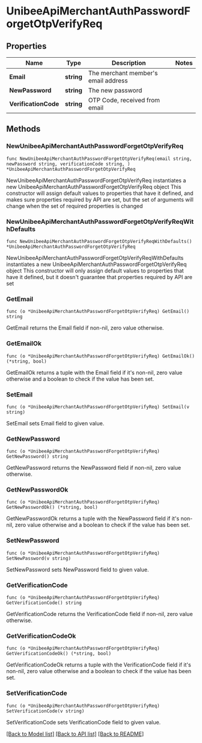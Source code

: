 # UnibeeApiMerchantAuthPasswordForgetOtpVerifyReq

## Properties

Name | Type | Description | Notes
------------ | ------------- | ------------- | -------------
**Email** | **string** | The merchant member&#39;s email address | 
**NewPassword** | **string** | The new password | 
**VerificationCode** | **string** | OTP Code, received from email | 

## Methods

### NewUnibeeApiMerchantAuthPasswordForgetOtpVerifyReq

`func NewUnibeeApiMerchantAuthPasswordForgetOtpVerifyReq(email string, newPassword string, verificationCode string, ) *UnibeeApiMerchantAuthPasswordForgetOtpVerifyReq`

NewUnibeeApiMerchantAuthPasswordForgetOtpVerifyReq instantiates a new UnibeeApiMerchantAuthPasswordForgetOtpVerifyReq object
This constructor will assign default values to properties that have it defined,
and makes sure properties required by API are set, but the set of arguments
will change when the set of required properties is changed

### NewUnibeeApiMerchantAuthPasswordForgetOtpVerifyReqWithDefaults

`func NewUnibeeApiMerchantAuthPasswordForgetOtpVerifyReqWithDefaults() *UnibeeApiMerchantAuthPasswordForgetOtpVerifyReq`

NewUnibeeApiMerchantAuthPasswordForgetOtpVerifyReqWithDefaults instantiates a new UnibeeApiMerchantAuthPasswordForgetOtpVerifyReq object
This constructor will only assign default values to properties that have it defined,
but it doesn't guarantee that properties required by API are set

### GetEmail

`func (o *UnibeeApiMerchantAuthPasswordForgetOtpVerifyReq) GetEmail() string`

GetEmail returns the Email field if non-nil, zero value otherwise.

### GetEmailOk

`func (o *UnibeeApiMerchantAuthPasswordForgetOtpVerifyReq) GetEmailOk() (*string, bool)`

GetEmailOk returns a tuple with the Email field if it's non-nil, zero value otherwise
and a boolean to check if the value has been set.

### SetEmail

`func (o *UnibeeApiMerchantAuthPasswordForgetOtpVerifyReq) SetEmail(v string)`

SetEmail sets Email field to given value.


### GetNewPassword

`func (o *UnibeeApiMerchantAuthPasswordForgetOtpVerifyReq) GetNewPassword() string`

GetNewPassword returns the NewPassword field if non-nil, zero value otherwise.

### GetNewPasswordOk

`func (o *UnibeeApiMerchantAuthPasswordForgetOtpVerifyReq) GetNewPasswordOk() (*string, bool)`

GetNewPasswordOk returns a tuple with the NewPassword field if it's non-nil, zero value otherwise
and a boolean to check if the value has been set.

### SetNewPassword

`func (o *UnibeeApiMerchantAuthPasswordForgetOtpVerifyReq) SetNewPassword(v string)`

SetNewPassword sets NewPassword field to given value.


### GetVerificationCode

`func (o *UnibeeApiMerchantAuthPasswordForgetOtpVerifyReq) GetVerificationCode() string`

GetVerificationCode returns the VerificationCode field if non-nil, zero value otherwise.

### GetVerificationCodeOk

`func (o *UnibeeApiMerchantAuthPasswordForgetOtpVerifyReq) GetVerificationCodeOk() (*string, bool)`

GetVerificationCodeOk returns a tuple with the VerificationCode field if it's non-nil, zero value otherwise
and a boolean to check if the value has been set.

### SetVerificationCode

`func (o *UnibeeApiMerchantAuthPasswordForgetOtpVerifyReq) SetVerificationCode(v string)`

SetVerificationCode sets VerificationCode field to given value.



[[Back to Model list]](../README.md#documentation-for-models) [[Back to API list]](../README.md#documentation-for-api-endpoints) [[Back to README]](../README.md)


